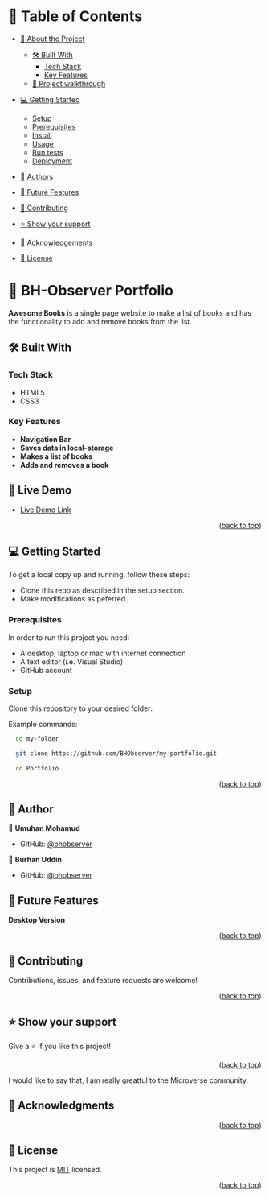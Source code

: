<a name="readme-top"></a>

<!-- TABLE OF CONTENTS -->

# 📗 Table of Contents

- [📖 About the Project](#about-project)
  - [🛠 Built With](#built-with)
    - [Tech Stack](#tech-stack)
    - [Key Features](#key-features)
  - [🤯 Project walkthrough](#walk-through)
- [💻 Getting Started](#getting-started)
  - [Setup](#setup)
  - [Prerequisites](#prerequisites)
  - [Install](#install)
  - [Usage](#usage)
  - [Run tests](#run-tests)
  - [Deployment](#triangular_flag_on_post-deployment)

- [👥 Authors](#authors)
- [🔭 Future Features](#future-features)
- [🤝 Contributing](#contributing)
- [⭐️ Show your support](#support)
- [🙏 Acknowledgements](#acknowledgements)
- [📝 License](#license)

<!-- PROJECT DESCRIPTION -->

# 📖 BH-Observer Portfolio <a name="about-project"></a>


**Awesome Books** is a single page website to make a list of books and has the functionality to add and remove books from the list.

## 🛠 Built With <a name="built-with"></a>

### Tech Stack <a name="tech-stack"></a>
<ul>
  <li>HTML5</li>
  <li>CSS3</li>
</ul>

### Key Features <a name="key-features"></a>

- **Navigation Bar**
- **Saves data in local-storage**
- **Makes a list of books**
- **Adds and removes a book**

<!-- LIVE DEMO -->

## 🚀 Live Demo <a name="live-demo"></a>
- [Live Demo Link](isNotAddedYet)

<p align="right">(<a href="#readme-top">back to top</a>)</p>

<!-- GETTING STARTED -->

## 💻 Getting Started <a name="getting-started"></a>

To get a local copy up and running, follow these steps:

- Clone this repo as described in the setup section. 
- Make modifications as peferred 


### Prerequisites

In order to run this project you need:
- A desktop, laptop or mac with internet connection
- A text editor (i.e. Visual Studio)
- GitHub account 


### Setup

Clone this repository to your desired folder:

Example commands:

```sh
  cd my-folder

  git clone https://github.com/BHObserver/my-portfolio.git
  
  cd Portfolio
```

<p align="right">(<a href="#readme-top">back to top</a>)</p>

<!-- AUTHORS -->

## 👥 Author <a name="authors"></a>

👤 **Umuhan Mohamud**

- GitHub: [@bhobserver](https://github.com/Umuhan)

👤 **Burhan Uddin**

- GitHub: [@bhobserver](https://github.com/bhobserver)



<!-- FUTURE FEATURES -->

## 🔭 Future Features <a name="future-features"></a>

**Desktop Version**

<p align="right">(<a href="#readme-top">back to top</a>)</p>

<!-- CONTRIBUTING -->

## 🤝 Contributing <a name="contributing"></a>
Contributions, issues, and feature requests are welcome!


<p align="right">(<a href="#readme-top">back to top</a>)</p>

<!-- SUPPORT -->

## ⭐️ Show your support <a name="support"></a>

  Give a ⭐️ if you like this project!

<p align="right">(<a href="#readme-top">back to top</a>)</p>

<!-- ACKNOWLEDGEMENTS -->

I would like to say that, I am really greatful to the Microverse community.
## 🙏 Acknowledgments <a name="acknowledgements"></a>



<p align="right">(<a href="#readme-top">back to top</a>)</p>



<!-- LICENSE -->

## 📝 License <a name="license"></a>

This project is [MIT](MIT.md) licensed.


<p align="right">(<a href="#readme-top">back to top</a>)</p>
